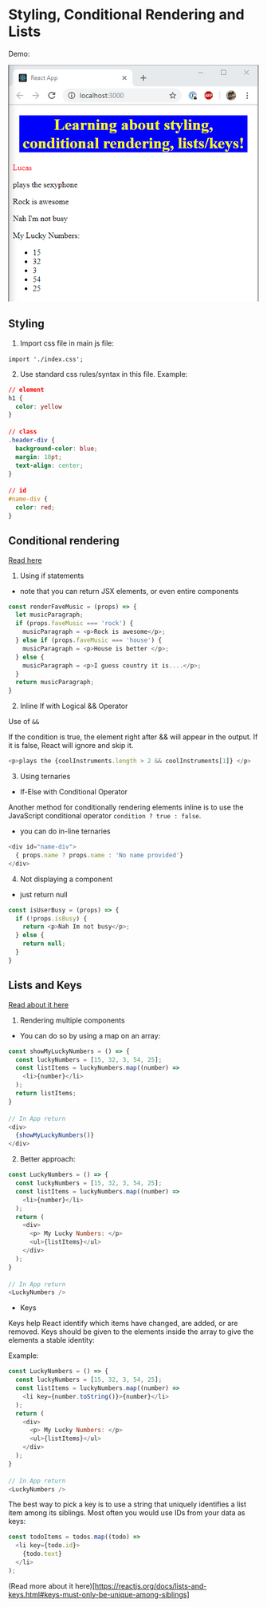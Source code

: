 # Styling, Conditional Rendering and Lists

Demo:

![Demo](./demo.PNG)

## Styling

1. Import css file in main js file:

`import './index.css';`

2. Use standard css rules/syntax in this file. Example:

```css
// element
h1 {
  color: yellow
}

// class
.header-div {
  background-color: blue;
  margin: 10pt;
  text-align: center;
}

// id
#name-div {
  color: red;
}
```

## Conditional rendering

[Read here](https://reactjs.org/docs/conditional-rendering.html)

1. Using if statements

- note that you can return JSX elements, or even entire components

```js
const renderFaveMusic = (props) => {
  let musicParagraph;
  if (props.faveMusic === 'rock') {
    musicParagraph = <p>Rock is awesome</p>;
  } else if (props.faveMusic === 'house') {
    musicParagraph = <p>House is better </p>;
  } else {
    musicParagraph = <p>I guess country it is....</p>;
  }
  return musicParagraph;
}
```

2. Inline If with Logical && Operator

Use of `&&`

If the condition is true, the element right after && will appear in the output. If it is false, React will ignore and skip it.

```js
<p>plays the {coolInstruments.length > 2 && coolInstruments[1]} </p>
```

3. Using ternaries

- If-Else with Conditional Operator

Another method for conditionally rendering elements inline is to use the JavaScript conditional operator `condition ? true : false`.

- you can do in-line ternaries

```js
<div id="name-div">
  { props.name ? props.name : 'No name provided'}
</div>
```

4. Not displaying a component

- just return null

```js
const isUserBusy = (props) => {
  if (!props.isBusy) {
    return <p>Nah Im not busy</p>;
  } else {
    return null;
  }
}
```

## Lists and Keys

[Read about it here](https://reactjs.org/docs/lists-and-keys.html)

1. Rendering multiple components

- You can do so by using a map on an array:

```js
const showMyLuckyNumbers = () => {
  const luckyNumbers = [15, 32, 3, 54, 25];
  const listItems = luckyNumbers.map((number) =>
    <li>{number}</li>
  );
  return listItems;
}

// In App return
<div>
  {showMyLuckyNumbers()}
</div>
```

2. Better approach:

```js
const LuckyNumbers = () => {
  const luckyNumbers = [15, 32, 3, 54, 25];
  const listItems = luckyNumbers.map((number) =>
    <li>{number}</li>
  );
  return (
    <div>
      <p> My Lucky Numbers: </p>
      <ul>{listItems}</ul>
    </div>
  );
}

// In App return
<LuckyNumbers />
```

- Keys

Keys help React identify which items have changed, are added, or are removed. Keys should be given to the elements inside the array to give the elements a stable identity:

Example:

```js
const LuckyNumbers = () => {
  const luckyNumbers = [15, 32, 3, 54, 25];
  const listItems = luckyNumbers.map((number) =>
    <li key={number.toString()}>{number}</li>
  );
  return (
    <div>
      <p> My Lucky Numbers: </p>
      <ul>{listItems}</ul>
    </div>
  );
}

// In App return
<LuckyNumbers />
```

The best way to pick a key is to use a string that uniquely identifies a list item among its siblings. Most often you would use IDs from your data as keys:

```js
const todoItems = todos.map((todo) =>
  <li key={todo.id}>
    {todo.text}
  </li>
);
```

(Read more about it here)[https://reactjs.org/docs/lists-and-keys.html#keys-must-only-be-unique-among-siblings]
